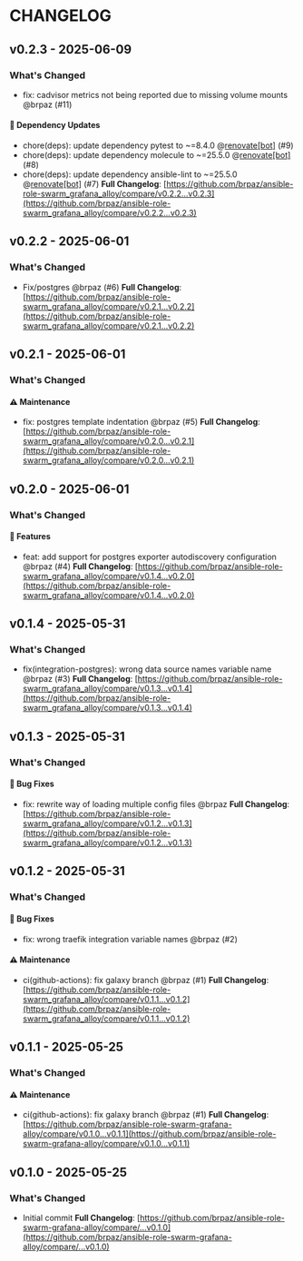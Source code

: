 # CHANGELOG

## v0.2.3 - 2025-06-09

### What's Changed

- fix: cadvisor metrics not being reported due to missing volume mounts @brpaz (#11)

#### 🧩 Dependency Updates

- chore(deps): update dependency pytest to ~=8.4.0 @[renovate[bot]](https://github.com/apps/renovate) (#9)
- chore(deps): update dependency molecule to ~=25.5.0 @[renovate[bot]](https://github.com/apps/renovate) (#8)
- chore(deps): update dependency ansible-lint to ~=25.5.0 @[renovate[bot]](https://github.com/apps/renovate) (#7)
  **Full Changelog**: [https://github.com/brpaz/ansible-role-swarm_grafana_alloy/compare/v0.2.2...v0.2.3](https://github.com/brpaz/ansible-role-swarm_grafana_alloy/compare/v0.2.2...v0.2.3)

## v0.2.2 - 2025-06-01

### What's Changed

- Fix/postgres @brpaz (#6)
  **Full Changelog**: [https://github.com/brpaz/ansible-role-swarm_grafana_alloy/compare/v0.2.1...v0.2.2](https://github.com/brpaz/ansible-role-swarm_grafana_alloy/compare/v0.2.1...v0.2.2)

## v0.2.1 - 2025-06-01

### What's Changed

#### ⚠️ Maintenance

- fix: postgres template indentation @brpaz (#5)
  **Full Changelog**: [https://github.com/brpaz/ansible-role-swarm_grafana_alloy/compare/v0.2.0...v0.2.1](https://github.com/brpaz/ansible-role-swarm_grafana_alloy/compare/v0.2.0...v0.2.1)

## v0.2.0 - 2025-06-01

### What's Changed

#### 🚀 Features

- feat: add support for postgres exporter autodiscovery configuration @brpaz (#4)
  **Full Changelog**: [https://github.com/brpaz/ansible-role-swarm_grafana_alloy/compare/v0.1.4...v0.2.0](https://github.com/brpaz/ansible-role-swarm_grafana_alloy/compare/v0.1.4...v0.2.0)

## v0.1.4 - 2025-05-31

### What's Changed

- fix(integration-postgres): wrong data source names variable name @brpaz (#3)
  **Full Changelog**: [https://github.com/brpaz/ansible-role-swarm_grafana_alloy/compare/v0.1.3...v0.1.4](https://github.com/brpaz/ansible-role-swarm_grafana_alloy/compare/v0.1.3...v0.1.4)

## v0.1.3 - 2025-05-31

### What's Changed

#### 🐛 Bug Fixes

- fix: rewrite way of loading multiple config files @brpaz
  **Full Changelog**: [https://github.com/brpaz/ansible-role-swarm_grafana_alloy/compare/v0.1.2...v0.1.3](https://github.com/brpaz/ansible-role-swarm_grafana_alloy/compare/v0.1.2...v0.1.3)

## v0.1.2 - 2025-05-31

### What's Changed

#### 🐛 Bug Fixes

- fix: wrong traefik integration variable names @brpaz (#2)

#### ⚠️ Maintenance

- ci(github-actions): fix galaxy branch @brpaz (#1)
  **Full Changelog**: [https://github.com/brpaz/ansible-role-swarm_grafana_alloy/compare/v0.1.1...v0.1.2](https://github.com/brpaz/ansible-role-swarm_grafana_alloy/compare/v0.1.1...v0.1.2)

## v0.1.1 - 2025-05-25

### What's Changed

#### ⚠️ Maintenance

- ci(github-actions): fix galaxy branch @brpaz (#1)
  **Full Changelog**: [https://github.com/brpaz/ansible-role-swarm-grafana-alloy/compare/v0.1.0...v0.1.1](https://github.com/brpaz/ansible-role-swarm-grafana-alloy/compare/v0.1.0...v0.1.1)

## v0.1.0 - 2025-05-25

### What's Changed

* Initial commit
  **Full Changelog**: [https://github.com/brpaz/ansible-role-swarm-grafana-alloy/compare/...v0.1.0](https://github.com/brpaz/ansible-role-swarm-grafana-alloy/compare/...v0.1.0)
